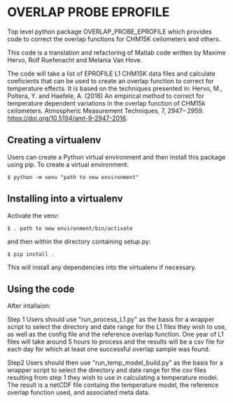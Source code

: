 # OVERLAP PROBE EPROFILE

Top level python package OVERLAP_PROBE_EPROFILE which provides code to correct the overlap functions for CHM15K ceilometers and others. 

This code is a translation and refactoring of Matlab code written by Maxime Hervo, Rolf Ruefenacht and Melania Van Hove.

The code will take a list of EPROFILE L1 CHM15K data files and calculate coeficients that can be used to create an overlap function to correct for temperature effects. 
It is based on the techniques presented in: Hervo, M., Poltera, Y. and Haefele, A. (2016) An empirical method to correct for temperature dependent variations in the 
overlap function of CHM15k ceilometers. Atmospheric Measurement Techniques, 7, 2947– 2959. https://doi.org/10.5194/amt-9-2947-2016.

Creating a virtualenv
----------------------------

Users can create a Python virtual environment and then install this package using pip. To create a virtual environment:

    $ python -m venv "path to new environment"

Installing into a virtualenv
----------------------------

Activate the venv:

    $ . path to new environment/bin/activate
    
and then within the directory containing setup.py:

    $ pip install .

This will install any dependencies into the virtualenv if necessary.

Using the code
--------------

After intallaion:

Step 1
Users should use "run_process_L1.py" as the basis for a wrapper script to select the directory and date range for the L1 files they wish to use, as well as the config file 
and the reference overlap function. One year of L1 files will take around 5 hours to process and the results will be a csv file for each day for which at least one successful 
overlap sample was found. 

Step2
Users should then use "run_temp_model_build.py" as the basis for a wrapper script to select the directory and date range for the csv files resulting from step 1 they
wish to use in calculating a temperature model. The result is a netCDF file containg the temperature model, the reference overlap function used, and associated meta data. 
